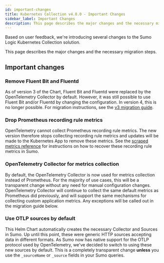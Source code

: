 ```yaml
---
id: important-changes
title: Kubernetes Collection v4.0.0 - Important Changes
sidebar_label: Important Changes
description: This page describes the major changes and the necessary migration steps.
---
```


Based on user feedback, we're introducing several changes to the Sumo Logic Kubernetes Collection solution.

This page describes the major changes and the necessary migration steps.

## Important changes

### Remove Fluent Bit and Fluentd

As of version 3 of the Chart, Fluent Bit and Fluentd were replaced by the OpenTelemetry Collector by default. However, it was still possible to use Fluent Bit and/or Fluentd by changing the configuration. In version 4, this is no longer possible. For migration instructions, see the [v3 migration guide][v3_migration_guide].

### Drop Prometheus recording rule metrics

OpenTelemetry cannot collect Prometheus recording rule metrics. The new version therefore stops collecting recording rule metrics and updates will be made to the Kubernetes App to remove these metrics. See the [scraped metrics reference][scraped_metrics_aggregations] for instructions on how to recover these recording rule metrics in Sumo.

### OpenTelemetry Collector for metrics collection

By default, the OpenTelemetry Collector is now used for metrics collection instead of Prometheus. For the majority of use cases, this will be a transparent change without any need for manual configuration changes. OpenTelemetry Collector will continue to collect the same default metrics as Prometheus did previously, and will support the same mechanisms for collecting custom application metrics. Any exceptions will be called out in the migration guide below.

### Use OTLP sources by default

This Helm Chart automatically creates the necessary Collector and Sources in Sumo. Up until this point, these were generic HTTP sources accepting data in different formats. As Sumo now has native support for the OTLP protocol used by OpenTelemetry, we've decided to switch to using these new sources by default. This is a completely transparent change **unless** you use the `_sourceName` or `_source` fields in your Sumo queries.

[v3_migration_guide]: https://help.sumologic.com/docs/send-data/kubernetes/v3/how-to-upgrade/
[scraped_metrics_aggregations]: https://github.com/SumoLogic/sumologic-kubernetes-collection/blob/main/docs/scraped-metrics.md#aggregations-removed
